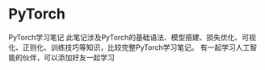# PyTorch
PyTorch学习笔记
此笔记涉及PyTorch的基础语法、模型搭建、损失优化、可视化、正则化、训练技巧等知识，比较完整PyTorch学习笔记。
有一起学习人工智能的伙伴，可以添加好友一起学习
